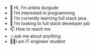 - 👋 Hi, I’m ankita durgude
- 👀 I’m interested in programming
- 🌱 I’m currently learning full stack java.
- 💞️ I’m looking to full stack developer job
- 📫 How to reach me
- ☺️ask me about anything
- 🧑‍🎓I am IT engineer student


<!---
ankita9172/ankita9172 is a ✨ special ✨ repository because its `README.md` (this file) appears on your GitHub profile.
You can click the Preview link to take a look at your changes.
--->
